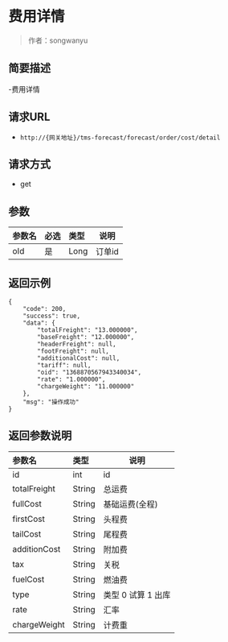 # 费用详情

> 作者：songwanyu

## 简要描述

-费用详情

## 请求URL
- `http://{网关地址}/tms-forecast/forecast/order/cost/detail`
  
## 请求方式
- get 

## 参数

|参数名|必选|类型|说明|
|:----    |:---|:----- |-----   |
|oId |是  |Long |订单id   |
## 返回示例 

``` 
{
    "code": 200,
    "success": true,
    "data": {
        "totalFreight": "13.000000",
        "baseFreight": "12.000000",
        "headerFreight": null,
        "footFreight": null,
        "additionalCost": null,
        "tariff": null,
        "oid": "1368870567943340034",
		"rate": "1.000000",
		"chargeWeight": "11.000000"
    },
    "msg": "操作成功"
}
```

## 返回参数说明 

|参数名|类型|说明|
|:-----  |:-----|----- |
|id |int   |id |
|totalFreight |String   |总运费 |
|fullCost    |String   |基础运费(全程) |
|firstCost   |String   |头程费 |
|tailCost    |String   |尾程费 |
|additionCost   |String   |附加费 |
|tax    |String   |关税 |
|fuelCost    |String   |燃油费 |
|type    |String   |类型 0 试算 1 出库 |
|rate    |String   |汇率 |
|chargeWeight    |String   |计费重 |